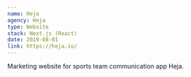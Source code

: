 ```yaml
---
name: Heja
agency: Heja
type: Website
stack: Next.js (React)
date: 2019-08-01
link: https://heja.io/
---
```


Marketing website for sports team communication app Heja.
